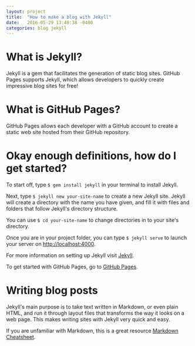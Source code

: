 ```yaml
---
layout: project
title:  "How to make a blog with Jekyll"
date:   2016-05-29 13:48:38 -0400
categories: blog jekyll
---
```


# What is Jekyll?

Jekyll is a gem that facilitates the generation of static blog sites. GitHub Pages supports Jekyll, which allows developers to quickly create impressive blog sites for free!


# What is GitHub Pages?

GitHub Pages allows each developer with a GitHub account to create a static web site hosted from their GitHub repository.


# Okay enough definitions, how do I get started?

To start off, type `$ gem install jekyll` in your terminal to install Jekyll. 

Next, type `$ jekyll new your-site-name` to create a new Jekyll site. Jekyll will create a directory with the name you have 
given, and fill it with files and folders that follow Jekyll's directory structure. 

You can use `$ cd your-site-name` to change directories in to your site's directory. 

Once you are in your project folder, you can type `$ jekyll serve` to launch your server on <http://localhost:4000>.

For more information on setting up Jekyll visit [Jekyll](https://jekyllrb.com/).

To get started with GitHub Pages, go to [GitHub Pages](https://pages.github.com/).


# Writing blog posts

Jekyll's main purpose is to take text written in Markdown, or even plain HTML, and run it through layout files that transforms the way it looks on a web page. This makes writing sites with Jekyll very quick and easy.

If you are unfamiliar with Markdown, this is a great resource [Markdown Cheatsheet](https://github.com/adam-p/markdown-here/wiki/Markdown-Cheatsheet).
